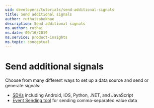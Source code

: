 ```yaml
---
uid: developers/tutorials/send-additional-signals
title: Send additional signals 
author: ruthaisabokhae
description: Send additional signals 
ms.author: ruthai
ms.date: 09/16/2019
ms.service: product-insights
ms.topic: conceptual
---
```


# Send additional signals

Choose from many different ways to set up a data source and send or generate signals:
* [SDKs](dev-resources.md) including Android, iOS, Python, .NET, and JavaScript
* [Event Sending tool](ingest.md) for sending comma-separated value data
